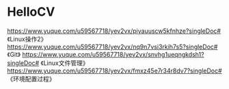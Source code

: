 # HelloCV
https://www.yuque.com/u59567718/yev2vx/piyauuscw5kfnhze?singleDoc# 《Linux操作2》
https://www.yuque.com/u59567718/yev2vx/nq9n7vsi3rkih7s5?singleDoc# 《Git》
https://www.yuque.com/u59567718/yev2vx/snvhg1ueqngkdsh1?singleDoc# 《Linux文件管理》
https://www.yuque.com/u59567718/yev2vx/fmxz45e7r34r8dv7?singleDoc# 《环境配置过程》
